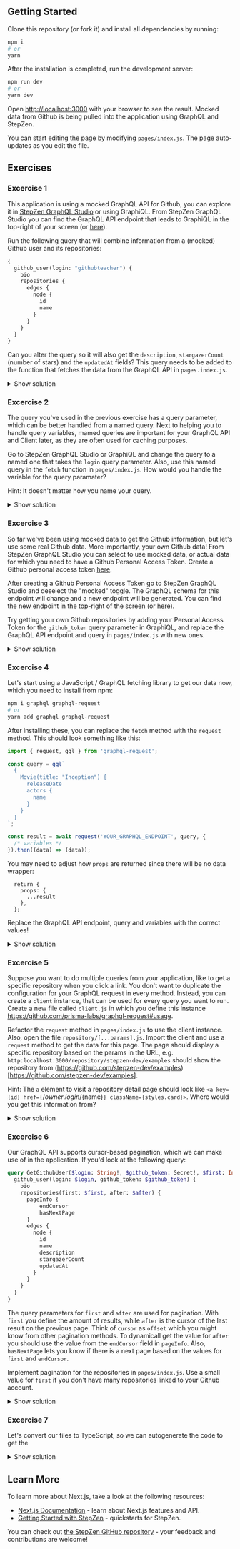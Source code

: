 ## Getting Started

Clone this repository (or fork it) and install all dependencies by running:

```bash
npm i
# or
yarn
```

After the installation is completed, run the development server:

```bash
npm run dev
# or
yarn dev
```

Open [http://localhost:3000](http://localhost:3000) with your browser to see the result. Mocked data from Github is being pulled into the application using GraphQL and StepZen.

You can start editing the page by modifying `pages/index.js`. The page auto-updates as you edit the file.

## Exercises

### Excercise 1

This application is using a mocked GraphQL API for Github, you can explore it in [StepZen GraphQL Studio](https://graphql.stepzen.com/github) or using GraphiQL. From StepZen GraphQL Studio you can find the GraphQL API endpoint that leads to GraphiQL in the top-right of your screen (or [here](https://graphql69.stepzen.net/api/690af4e7ebf2cdcbd4fb6200eb503c4f/__graphql)).

Run the following query that will combine information from a (mocked) Github user and its repositories:

```graphql
{
  github_user(login: "githubteacher") {
    bio
    repositories {
      edges {
        node {
          id
          name
        }
      }
    }
  }
}
```

Can you alter the query so it will also get the `description`, `stargazerCount` (number of stars) and the `updatedAt` fields? This query needs to be added to the function that fetches the data from the GraphQL API in `pages.index.js`.

<details>
<summary>Show solution</summary>
<p>
The new query becomes:

```graphql
{
  github_user(login: "githubteacher") {
    bio
    repositories(first: 5) {
      edges {
        node {
          id
          name
          description
          stargazerCount
          updatedAt
        }
      }
    }
  }
}
```

This must be added to the `fetch` function on line 81. Save your code and return to the application on [http://localhost:3000](http://localhost:3000) to see more information being displayed for the (mocked) repositories.

</p>
</details>

### Excercise 2

The query you've used in the previous exercise has a query parameter, which can be better handled from a named query. Next to helping you to handle query variables, mamed queries are important for your GraphQL API and Client later, as they are often used for caching purposes.

Go to StepZen GraphQL Studio or GraphiQL and change the query to a named one that takes the `login` query parameter. Also, use this named query in the `fetch` function in `pages/index.js`. How would you handle the variable for the query paramater?

Hint: It doesn't matter how you name your query.

<details>
<summary>Show solution</summary>
<p>

The named query must be added to the `fetch` function around line 81. The query and the variable for the query parameter are added as follows:

// Add url to git commit

</p>
</details>

### Excercise 3

So far we've been using mocked data to get the Github information, but let's use some real Github data. More importantly, your own Github data! From StepZen GraphQL Studio you can select to use mocked data, or actual data for which you need to have a Github Personal Access Token. Create a Github personal access token [here](https://docs.github.com/en/authentication/keeping-your-account-and-data-secure/creating-a-personal-access-token).

After creating a Github Personal Access Token go to StepZen GraphQL Studio and deselect the "mocked" toggle. The GraphQL schema for this endpoint will change and a new endpoint will be generated. You can find the new endpoint in the top-right of the screen (or [here](https://graphqlbf.stepzen.net/api/bf215181b5140522137b3d4f6b73544a/__graphql)).

Try getting your own Github repositories by adding your Personal Access Token for the `github_token` query parameter in GraphiQL, and replace the GraphQL API endpoint and query in `pages/index.js` with new ones.

<details>
<summary>Show solution</summary>
<p>

The GraphQL API endpoint needs to be replaced with the new one, which has a different GraphQL schema that is requesting the data from the actual Github API. Also, it takes a value for `github_token` to get your data from Github. (Note: no 'Bearer' prefix required)
// Add url to git commit

</p>
</details>

### Excercise 4

Let's start using a JavaScript / GraphQL fetching library to get our data now, which you need to install from npm:

```bash
npm i graphql graphql-request
# or
yarn add graphql graphql-request
```

After installing these, you can replace the `fetch` method with the `request` method. This should look something like this:

```js
import { request, gql } from 'graphql-request';

const query = gql`
  {
    Movie(title: "Inception") {
      releaseDate
      actors {
        name
      }
    }
  }
`;

const result = await request('YOUR_GRAPHQL_ENDPOINT', query, {
  /* variables */
}).then((data) => (data));
```

You may need to adjust how `props` are returned since there will be no data wrapper:

```
  return {
    props: {
      ...result
    },
  };
```

Replace the GraphQL API endpoint, query and variables with the correct values!

<details>
<summary>Show solution</summary>
<p>

// Add url to git commit

</p>
</details>

### Excercise 5

Suppose you want to do multiple queries from your application, like to get a specific repository when you click a link. You don't want to duplicate the configuration for your GraphQL request in every method. Instead, you can create a `client` instance, that can be used for every query you want to run. Create a new file called `client.js` in which you define this instance https://github.com/prisma-labs/graphql-request#usage.

Refactor the `request` method in `pages/index.js` to use the client instance. Also, open the file `repository/[...params].js`. Import the client and use a `request` method to get the data for this page. The page should display a specific repository based on the params in the URL, e.g. `http:localhost:3000/repository/stepzen-dev/examples` should show the repository from (https://github.com/stepzen-dev/examples)[https://github.com/stepzen-dev/examples].

Hint: The `a` element to visit a repository detail page should look like `<a key={id} href={`/${owner.login}/${name}`} className={styles.card}>`. Where would you get this information from?

<details>
<summary>Show solution</summary>
<p>

In `client.js` you should have the following. Include an `Authentication` header with your StepZen API Key if you're not using the StepZen GraphQL Studio endpoint, but have deployed the schema on your own account.

// Add url to git commit

In `pages/index.js` you need to import `client` from the file `client.js`, and use the `request` method from this client instance to query the GraphQL API:

// Add url to git commit

Also, change the `query` so it will get the `owner` field:

// Add url to git commit

Finally, in `repository/[...params].js` you should import the client instance so the repository data will be requested from the GraphQL API.

// Add url to git commit

</p>
</details>

### Excercise 6

Our GraphQL API supports cursor-based pagination, which we can make use of in the application. If you'd look at the following query:

```graphql
query GetGithubUser($login: String!, $github_token: Secret!, $first: Int!, $after: String!) {
  github_user(login: $login, github_token: $github_token) {
    bio
    repositories(first: $first, after: $after) {
      pageInfo {
          endCursor
          hasNextPage
      }
      edges {
        node {
          id
          name
          description
          stargazerCount
          updatedAt
        }
      }
    }
  }
}
```

The query parameters for `first` and `after` are used for pagination. With `first` you define the amount of results, while `after` is the cursor of the last result on the previous page. Think of `cursor` as `offset` which you might know from other pagination methods. To dynamicall get the value for `after` you should use the value from the `endCursor` field in `pageInfo`. Also, `hasNextPage` lets you know if there is a next page based on the values for `first` and `endCursor`.

Implement pagination for the repositories in `pages/index.js`. Use a small value for `first` if you don't have many repositories linked to your Github account.

<details>
<summary>Show solution</summary>
<p>

// Add url to git commit

</p>
</details>


### Excercise 7

Let's convert our files to TypeScript, so we can autogenerate the code to get the 

<details>
<summary>Show solution</summary>
<p>

// Add url to git commit

</p>
</details>

## Learn More

To learn more about Next.js, take a look at the following resources:

- [Next.js Documentation](https://nextjs.org/docs) - learn about Next.js features and API.
- [Getting Started with StepZen](https://stepzen.com/getting-started) - quickstarts for StepZen.

You can check out [the StepZen GitHub repository](https://github.com/stepzen-dev/examples/) - your feedback and contributions are welcome!
